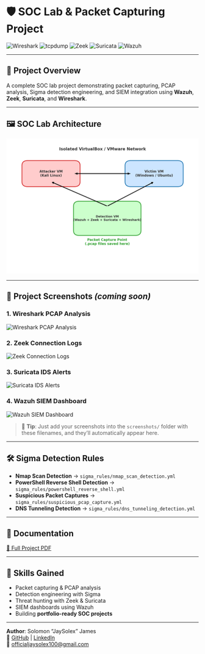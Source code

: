 # 🛡️ SOC Lab & Packet Capturing Project

![Wireshark](https://img.shields.io/badge/Wireshark-Packet_Analysis-007ACC?logo=wireshark)
![tcpdump](https://img.shields.io/badge/tcpdump-Capture_Traffic-FF9800?logo=linux)
![Zeek](https://img.shields.io/badge/Zeek-Network_Analysis-009688?logo=gnu-bash)
![Suricata](https://img.shields.io/badge/Suricata-IDS/IPS-FF5722?logo=suricata)
![Wazuh](https://img.shields.io/badge/Wazuh-SIEM-673AB7?logo=wazuh)

---

## 📌 Project Overview
A complete SOC lab project demonstrating packet capturing, PCAP analysis, Sigma detection engineering, and SIEM integration using **Wazuh**, **Zeek**, **Suricata**, and **Wireshark**.

---

## 🖼 SOC Lab Architecture
![SOC Lab Network Diagram](SOC_Lab_Network_Diagram.png)

---

## 📸 Project Screenshots *(coming soon)*

### 1. Wireshark PCAP Analysis
![Wireshark PCAP Analysis](screenshots/wireshark_pcap_analysis.png)

### 2. Zeek Connection Logs
![Zeek Connection Logs](screenshots/zeek_connection_logs.png)

### 3. Suricata IDS Alerts
![Suricata IDS Alerts](screenshots/suricata_ids_alerts.png)

### 4. Wazuh SIEM Dashboard
![Wazuh SIEM Dashboard](screenshots/wazuh_siem_dashboard.png)

> 📌 **Tip**: Just add your screenshots into the `screenshots/` folder with these filenames, and they’ll automatically appear here.

---

## 🛠 Sigma Detection Rules
- **Nmap Scan Detection** → `sigma_rules/nmap_scan_detection.yml`
- **PowerShell Reverse Shell Detection** → `sigma_rules/powershell_reverse_shell.yml`
- **Suspicious Packet Captures** → `sigma_rules/suspicious_pcap_capture.yml`
- **DNS Tunneling Detection** → `sigma_rules/dns_tunneling_detection.yml`

---

## 📄 Documentation
[📘 Full Project PDF](SOC_Lab_Packet_Capturing_Project_With_Sigma_Rules.pdf)

---

## 🚀 Skills Gained
- Packet capturing & PCAP analysis  
- Detection engineering with Sigma  
- Threat hunting with Zeek & Suricata  
- SIEM dashboards using Wazuh  
- Building **portfolio-ready SOC projects**  

---

**Author**: Solomon “JaySolex” James  
🔗 [GitHub](https://github.com/Solomon-James-Cyber) | [LinkedIn](https://linkedin.com/in/solomon-james-cyber)  
📧 officialjaysolex100@gmail.com
